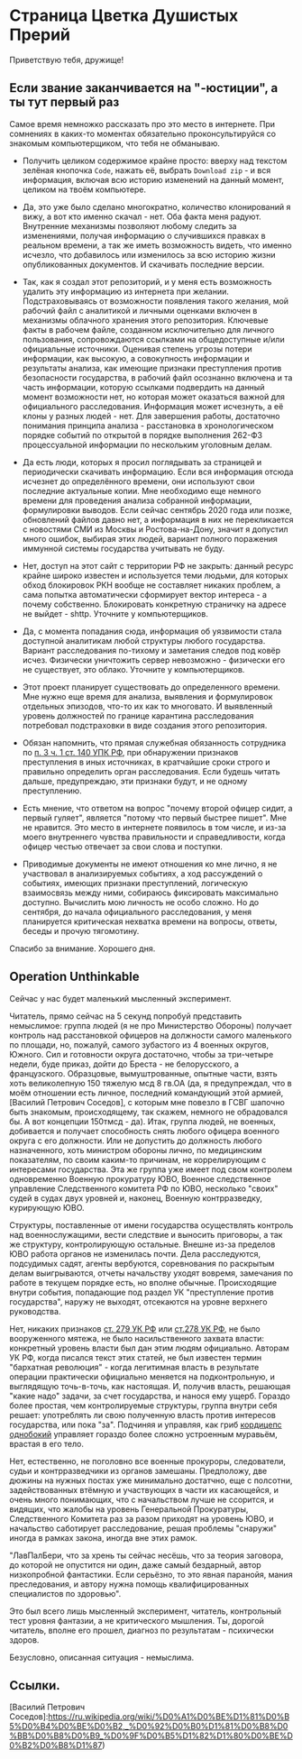 # Страница Цветка Душистых Прерий

Приветствую тебя, дружище!


## Если звание заканчивается на "-юстиции", а ты тут первый раз

Самое время немножко рассказать про это место в интернете. При сомнениях в каких-то моментах обязательно проконсультируйся со знакомым компьютерщиком, что тебя не обманываю.

- Получить целиком содержимое крайне просто: вверху над текстом зелёная кнопочка ```Code```, нажать её, выбрать ```Download zip``` - и вся информация, включая всю историю изменений на данный момент, целиком на твоём компьютере. 

- Да, это уже было сделано многократно, количество клонирований я вижу, а вот кто именно скачал - нет. Оба факта меня радуют. Внутренние механизмы позволяют любому следить за изменениями, получая информацию о случившихся правках в реальном времени, а так же иметь возможность видеть, что именно исчезло, что добавилось или изменилось за всю историю жизни опубликованных документов. И скачивать последние версии.

- Так, как я создал этот репозиторий, и у меня есть возможность удалить эту информацию из интернета при желании. Подстраховываясь от возможности появления такого желания, мой рабочий файл с аналитикой и личными оценками включен в механизмы облачного хранения этого репозитория. Ключевые факты в рабочем файле, созданном исключительно для личного пользования, сопровождаются ссылками на общедоступные и/или официальные источники. Оценивая степень угрозы потери информации, как высокую, а совокупность информации и результаты анализа, как имеющие признаки преступления против безопасности государства, в рабочий файл осознанно включена и та часть информации, которую ссылками подвердить на данный момент возможности нет, но которая может оказаться важной для официального расследования. Информация может исчезнуть, а её клоны у разных людей - нет. Для завершения работы, достаточно понимания принципа анализа - расстановка в хронологическом порядке событий по открытой в порядке выполнения 262-ФЗ процессуальной информации по нескольким уголовным делам.

- Да есть люди, которых я просил поглядывать за страницей и периодически скачивать информацию. Если вся информация отсюда исчезнет до определённого времени, они используют свои последние актуальные копии. Мне необходимо еще немного времени для проведения анализа собранной информации, формулировки выводов. Если сейчас сентябрь 2020 года или позже, обновлений файлов давно нет, а информация в них не перекликается с новостями СМИ из Москвы и Ростова-на-Дону, значит я допустил много ошибок, выбирая этих людей, вариант полного поражения иммунной системы государства учитывать не буду. 

- Нет, доступ на этот сайт с территории РФ не закрыть: данный ресурс крайне широко известен и используется теми людьми, для которых обход блокировок РКН вообще не составляет никаких проблем, а сама попытка автоматически сформирует вектор интереса - а почему собственно. Блокировать конкретную страничку на адресе не выйдет - shttp. Уточните у компьютерщиков. 

- Да, с момента попадания сюда, информация об уязвимости стала доступной аналитикам любой структуры любого государства. Вариант расследования по-тихому и заметания следов под ковёр исчез. Физически уничтожить сервер невозможно - физически его не существует, это облако. Уточните у компьютерщиков.

- Этот проект планирует существовать до определенного времени. Мне нужно еще время для анализа, выявления и формулировок отдельных эпизодов, что-то их как то многовато. И выявленный уровень должностей по границе карантина  расследования потребовал подстраховки в виде создания этого репозитория.

- Обязан напомнить, что прямая служебная обязанность сотрудника по [п. 3 ч. 1 ст. 140 УПК РФ], при обнаружении признаков преступления в иных источниках, в кратчайшие сроки строго и правильно определить орган расследования. Если будешь читать дальше, предупреждаю, эти признаки будут, и не одному преступлению.

- Есть мнение, что ответом на вопрос "почему второй офицер сидит, а первый гуляет", является "потому что первый быстрее пишет". Мне не нравится. Это место в интернете появилось в том числе, и из-за моего внутреннего чувства правильности и справедливости, когда офицер честью отвечает за свои слова и поступки. 

- Приводимые документы не имеют отношения ко мне лично, я не участвовал в анализируемых событиях, а ход рассуждений о событиях, имеющих признаки преступлений, логическую взаимосвязь между ними, собираюсь фиксировать максимально доступно. Вычислить мою личность не особо сложно. Но до сентября, до начала официального расследования, у меня планируется критическая нехватка времени на вопросы, ответы, беседы и прочую тягомотину.

Спасибо за внимание. Хорошего дня.



## Operation Unthinkable

Сейчас у нас будет маленький мысленный эксперимент. 

Читатель, прямо сейчас на 5 секунд попробуй представить немыслимое: группа людей (я не про Министерство Обороны) получает контроль над расстановкой офицеров на должности самого маленького по площади, но, пожалуй, самого зубастого из 4 военных округов, Южного. Сил и готовности округа достаточно, чтобы за три-четыре недели, буде приказ, дойти до Бреста - не белорусского, а французского. Образцовые, вымуштрованные, опытные части, взять хоть великолепную 150 тяжелую мсд 8 гв.ОА (да, я предупреждал, что в моём отношении есть личное, последний командующий этой армией, [Василий Петрович Соседов], с которым мне повезло в ГСВГ шапочно быть знакомым, происходящему, так скажем, немного не обрадовался бы. А вот концепции 150тмсд - да).
Итак, группа людей, не военных, добивается и получает способность снять любого офицера военного округа с его должности. Или не допустить до должность любого назначенного, хоть министром обороны лично, по медицинским показателям, по своим каким-то причинам, не коррелирующим с интересами государства.
Эта же группа уже имеет под свом контролем одновременно Военную прокуратуру ЮВО, Военное следственное управление Следственного комитета РФ по ЮВО, несколько "своих" судей в судах двух уровней и, наконец, Военную контрразведку, курирующую ЮВО.

Структуры, поставленные от имени государства осуществлять контроль над военнослужащими, вести следствие и выносить приговоры, а так же структуру, контролирующую остальные.
Внешне из-за пределов ЮВО работа органов не изменилась почти. Дела расследуются, подсудимых садят, агенты вербуются, соревнования по раскрытым делам выигрываются, отчеты начальству уходят вовремя, замечания по работе в текущем порядке есть, но вполне обычные. Происходящие внутри события, попадающие под раздел УК "преступление против государства", наружу не выходят, отсекаются на уровне верхнего руководства.

Нет, никаких признаков [ст. 279 УК РФ] или [ст.278 УК РФ], не было вооруженного мятежа, не было насильственного захвата власти: конкретный уровень власти был дан этим людям официально. Авторам УК РФ, когда писался текст этих статей, не был известен термин "бархатная революция" - когда легитимная власть в результате операции практически официально меняется на подконтрольную, и выглядящую точь-в-точь, как настоящая. И, получив власть, решающая "какие надо" задачи, за счет государства, и нанося ему ущерб. Гораздо более простая, чем контролируемые структуры, группа внутри себя решает: употреблять ли свою полученную власть против интересов государства, или пока "за". Подчиняя и управляя, как гриб [кордицепс однобокий] управляет гораздо более сложно устроенным муравьём, врастая в его тело.

Нет, естественно, не поголовно все военные прокуроры, следователи, судьи и контрразведчики из органов замешаны. Предположу, две дюжины на нужных постах уже минимально достатчно, еще с полсотни, задействованных втёмную и участвующих в части их касающейся, и очень много понимающих, что с начальством лучше не ссорится, и видящих, что жалобы на уровень Генеральной Прокуратуры, Следственного Комитета раз за разом приходят на уровень ЮВО, и начальство саботирует расследование, решая проблемы "снаружи" иногда в рамках закона, иногда вне этих рамок.

"ЛавПалБери, что за хрень ты сейчас несёшь, что за теория заговора, до которой не опустится ни один, даже самый бездарный, автор  низкопробной фантастики. Если серьёзно, то это явная паранойя, мания преследования, и автору нужна помощь квалифицированных специалистов по здоровью".

Это был всего лишь мысленный эксперимент, читатель, контрольный тест уровня фантазии, а не критического мышления. Ты, дорогой читатель, вполне его прошел, диагноз по результатам - психически здоров. 

Безусловно, описанная ситуация - немыслима.



## 


## Ссылки.

[п. 3 ч. 1 ст. 140 УПК РФ]:http://upkod.ru/chast-2/razdel-7/glava-19/st-140-upk-rf

[Василий Петрович Соседов]:https://ru.wikipedia.org/wiki/%D0%A1%D0%BE%D1%81%D0%B5%D0%B4%D0%BE%D0%B2,_%D0%92%D0%B0%D1%81%D0%B8%D0%BB%D0%B8%D0%B9_%D0%9F%D0%B5%D1%82%D1%80%D0%BE%D0%B2%D0%B8%D1%87)

[ст.278 УК РФ]:http://stykrf.ru/278

[ст. 279 УК РФ]:http://stykrf.ru/279


[кордицепс однобокий]:https://www.popmech.ru/science/395992-grib-zombi-okazalsya-kuda-opasnee-chem-schitali-uchenye-absolyutnyy-parazit/








